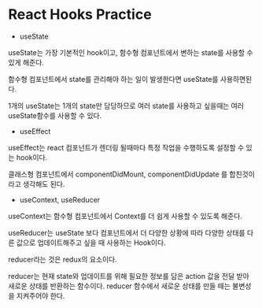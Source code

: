 # React Hooks Practice

- useState

useState는 가장 기본적인 hook이고, 함수형 컴포넌트에서 변하는 state를 사용할 수 있게 해준다.

함수형 컴포넌트에서 state를 관리해야 하는 일이 발생한다면 useState를 사용하면된다.

1개의 useState는 1개의 state만 담당하므로 여러 state를 사용하고 싶을때는 여러 useState함수를 사용할 수 있다.

- useEffect

useEffect는 react 컴포넌트가 렌더링 될때마다 특정 작업을 수행하도록 설정할 수 있는 hook이다.

클래스형 컴포넌트에서 componentDidMount, componentDidUpdate 를 합친것이라고 생각해도 된다.

- useContext, useReducer

useContext는 함수형 컴포넌트에서 Context를 더 쉽게 사용할 수 있도록 해준다.

useReducer는 useState 보다 컴포넌트에서 더 다양한 상황에 따라 다양한 상태를 다른 값으로 업데이트해주고 싶을 때 사용하는 Hook이다.

reducer라는 것은 redux의 요소이다.

reducer는 현재 state와 업데이트를 위해 필요한 정보를 담은 action 값을 전달 받아 새로운 상태를 반환하는 함수이다. reducer 함수에서 새로운 상태를 만들 때는 불변성을 지켜주어야 한다.

